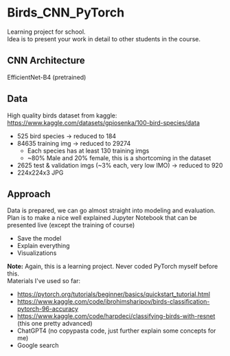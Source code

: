 # Birds_CNN_PyTorch
Learning project for school. </br>
Idea is to present your work in detail to other students in the course. 

## CNN Architecture
EfficientNet-B4 (pretrained)

## Data
High quality birds dataset from kaggle: https://www.kaggle.com/datasets/gpiosenka/100-bird-species/data
* 525 bird species -> reduced to 184
* 84635 training img -> reduced to 29274
  * Each species has at least 130 training imgs
  * ~80% Male and 20% female, this is a shortcoming in the dataset   
* 2625 test & validation imgs (~3% each, very low IMO) -> reduced to 920
* 224x224x3 JPG

## Approach
Data is prepared, we can go almost straight into modeling and evaluation. </br>
Plan is to make a nice well explained Jupyter Notebook that can be presented live (except the training of course) </br>
* Save the model
* Explain everything
* Visualizations

<b>Note:</b> Again, this is a learning project. Never coded PyTorch myself before this. </br>
Materials I've used so far:
* https://pytorch.org/tutorials/beginner/basics/quickstart_tutorial.html
* https://www.kaggle.com/code/ibrohimsharipov/birds-classification-pytorch-96-accuracy
* https://www.kaggle.com/code/harpdeci/classifying-birds-with-resnet (this one pretty advanced)
* ChatGPT4 (no copypasta code, just further explain some concepts for me)
* Google search


